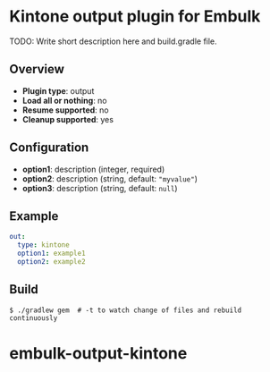 # Kintone output plugin for Embulk

TODO: Write short description here and build.gradle file.

## Overview

* **Plugin type**: output
* **Load all or nothing**: no
* **Resume supported**: no
* **Cleanup supported**: yes

## Configuration

- **option1**: description (integer, required)
- **option2**: description (string, default: `"myvalue"`)
- **option3**: description (string, default: `null`)

## Example

```yaml
out:
  type: kintone
  option1: example1
  option2: example2
```


## Build

```
$ ./gradlew gem  # -t to watch change of files and rebuild continuously
```
# embulk-output-kintone
